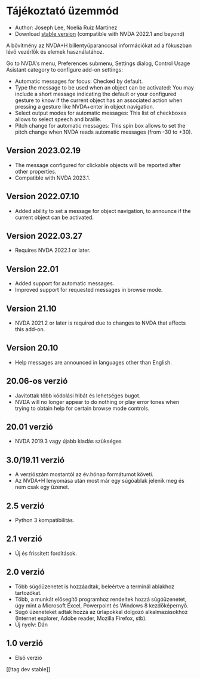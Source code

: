 # Tájékoztató üzemmód #

* Author: Joseph Lee, Noelia Ruiz Martínez
* Download [stable version][1] (compatible with NVDA 2022.1 and beyond)

A bővítmény az NVDA+H billentyűparanccsal információkat ad a fókuszban lévő
vezérlők és elemek használatához.

Go to NVDA's menu, Preferences submenu, Settings dialog, Control Usage
Asistant category to configure add-on settings:

* Automatic messages for focus: Checked by default.
* Type the message to be used when an object can be activated: You may
  include a short message indicating the default or your configured gesture
  to know if the current object has an associated action when pressing a
  gesture like NVDA+enter in object navigation.
* Select output modes for automatic messages: This list of checkboxes allows
  to select speech and braille.
* Pitch change for automatic messages: This spin box allows to set the pitch
  change when NVDA reads automatic messages (from -30 to +30).

## Version 2023.02.19

* The message configured for clickable objects will be reported after other
  properties.
* Compatible with NVDA 2023.1.

## Version 2022.07.10

* Added ability to set a message for object navigation, to announce if the
  current object can be activated.

## Version 2022.03.27

* Requires NVDA 2022.1 or later.

## Version 22.01

* Added support for automatic messages.
* Improved support for requested messages in browse mode.

## Version 21.10

* NVDA 2021.2 or later is required due to changes to NVDA that affects this
  add-on.

## Version 20.10

* Help messages are announced in languages other than English.

## 20.06-os verzió

* Javítottak több kódolási hibát és lehetséges bugot.
* NVDA will no longer appear to do nothing or play error tones when trying
  to obtain help for certain browse mode controls.

## 20.01 verzió

* NVDA 2019.3 vagy újabb kiadás szükséges

## 3.0/19.11 verzió

* A verziószám mostantól az év.hónap formátumot követi.
* Az NVDA+H lenyomása után most már egy súgóablak jelenik meg és nem csak
  egy üzenet.

## 2.5 verzió

* Python 3 kompatibilitás.

## 2.1 verzió

* Új és frissített fordítások.

## 2.0 verzió

* Több súgóüzenetet is hozzáadtak, beleértve a terminál ablakhoz tartozókat.
* Több, a munkát elősegítő programhoz rendeltek hozzá súgóüzenetet, úgy mint
  a Microsoft Excel, Powerpoint és Windows 8 kezdőképernyő.
* Súgó üzeneteket adtak hozzá az űrlapokkal dolgozó alkalmazásokhoz
  (Internet explorer, Adobe reader, Mozilla Firefox, stb).
* Új nyelv: Dán

## 1.0 verzió

* Első verzió

[[!tag dev stable]]

[1]: https://www.nvaccess.org/addonStore/legacy?file=controlUsageAssistant
